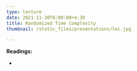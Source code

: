 ```yaml
---
type: lecture
date: 2021-11-30T8:00:00+4:30
title: Randomized Time Complexity	 
thumbnail: /static_files/presentations/lec.jpg

---
```

**Readings:**
- [//]: # "[Lecture Notes 1, Sections 2.6-3.2](http://cs.gmu.edu/~evgenios/teaching/cs600/automata.pdf)"
